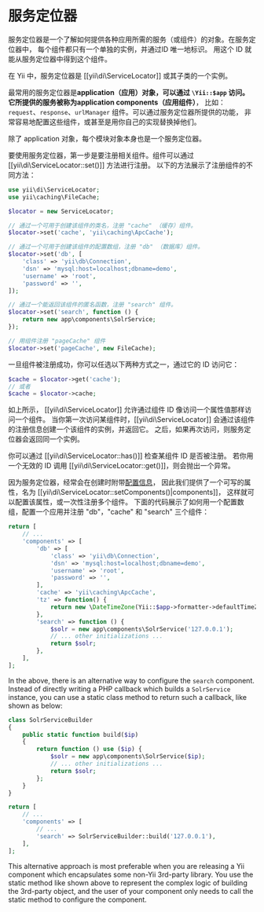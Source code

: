 服务定位器
===============

服务定位器是一个了解如何提供各种应用所需的服务（或组件）的对象。在服务定位器中，
每个组件都只有一个单独的实例，并通过ID 唯一地标识。
用这个 ID 就能从服务定位器中得到这个组件。

在 Yii 中，服务定位器是 [[yii\di\ServiceLocator]] 或其子类的一个实例。

最常用的服务定位器是**application（应用）**对象，可以通过 `\Yii::$app` 访问。
它所提供的服务被称为**application components（应用组件）**，
比如：`request`、`response`、`urlManager` 组件。可以通过服务定位器所提供的功能，
非常容易地配置这些组件，或甚至是用你自己的实现替换掉他们。

除了 application 对象，每个模块对象本身也是一个服务定位器。

要使用服务定位器，第一步是要注册相关组件。组件可以通过 [[yii\di\ServiceLocator::set()]] 方法进行注册。
以下的方法展示了注册组件的不同方法：

```php
use yii\di\ServiceLocator;
use yii\caching\FileCache;

$locator = new ServiceLocator;

// 通过一个可用于创建该组件的类名，注册 "cache" （缓存）组件。
$locator->set('cache', 'yii\caching\ApcCache');

// 通过一个可用于创建该组件的配置数组，注册 "db" （数据库）组件。
$locator->set('db', [
    'class' => 'yii\db\Connection',
    'dsn' => 'mysql:host=localhost;dbname=demo',
    'username' => 'root',
    'password' => '',
]);

// 通过一个能返回该组件的匿名函数，注册 "search" 组件。
$locator->set('search', function () {
    return new app\components\SolrService;
});

// 用组件注册 "pageCache" 组件
$locator->set('pageCache', new FileCache);
```

一旦组件被注册成功，你可以任选以下两种方式之一，通过它的 ID 访问它：

```php
$cache = $locator->get('cache');
// 或者
$cache = $locator->cache;
```

如上所示， [[yii\di\ServiceLocator]] 允许通过组件 ID 像访问一个属性值那样访问一个组件。
当你第一次访问某组件时，[[yii\di\ServiceLocator]] 
会通过该组件的注册信息创建一个该组件的实例，并返回它。
之后，如果再次访问，则服务定位器会返回同一个实例。

你可以通过 [[yii\di\ServiceLocator::has()]] 检查某组件 ID 是否被注册。
若你用一个无效的 ID 调用 [[yii\di\ServiceLocator::get()]]，则会抛出一个异常。


因为服务定位器，经常会在创建时附带[配置信息](concept-configurations.md)，
因此我们提供了一个可写的属性，名为 [[yii\di\ServiceLocator::setComponents()|components]]，
这样就可以配置该属性，或一次性注册多个组件。
下面的代码展示了如何用一个配置数组，配置一个应用并注册
"db"，"cache" 和 "search" 三个组件：

```php
return [
    // ...
    'components' => [
        'db' => [
            'class' => 'yii\db\Connection',
            'dsn' => 'mysql:host=localhost;dbname=demo',
            'username' => 'root',
            'password' => '',
        ],
        'cache' => 'yii\caching\ApcCache',
        'tz' => function() {
            return new \DateTimeZone(Yii::$app->formatter->defaultTimeZone);
        },
        'search' => function () {
            $solr = new app\components\SolrService('127.0.0.1');
            // ... other initializations ...
            return $solr;
        },
    ],
];
```

In the above, there is an alternative way to configure the `search` component. Instead of directly writing a PHP
callback which builds a `SolrService` instance, you can use a static class method to return such a callback, like
shown as below:

```php
class SolrServiceBuilder
{
    public static function build($ip)
    {
        return function () use ($ip) {
            $solr = new app\components\SolrService($ip);
            // ... other initializations ...
            return $solr;
        };
    }
}

return [
    // ...
    'components' => [
        // ...
        'search' => SolrServiceBuilder::build('127.0.0.1'),
    ],
];
```

This alternative approach is most preferable when you are releasing a Yii component which encapsulates some non-Yii
3rd-party library. You use the static method like shown above to represent the complex logic of building the
3rd-party object, and the user of your component only needs to call the static method to configure the component.
